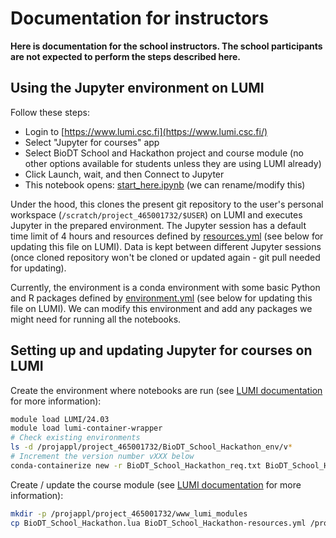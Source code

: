# Documentation for instructors

**Here is documentation for the school instructors. The school participants are not expected to perform the steps described here.**

## Using the Jupyter environment on LUMI

Follow these steps:

* Login to [https://www.lumi.csc.fi](https://www.lumi.csc.fi/)
* Select "Jupyter for courses" app
* Select BioDT School and Hackathon project and course module (no other options available for students unless they are using LUMI already)
* Click Launch, wait, and then Connect to Jupyter
* This notebook opens: [start_here.ipynb](../start_here.ipynb) (we can rename/modify this)

Under the hood, this clones the present git repository to the user's personal workspace (`/scratch/project_465001732/$USER`) on LUMI and executes Jupyter in the prepared environment.
The Jupyter session has a default time limit of 4 hours and resources defined by [resources.yml](BioDT_School_Hackathon-resources.yml) (see below for updating this file on LUMI).
Data is kept between different Jupyter sessions (once cloned repository won't be cloned or updated again - git pull needed for updating).

Currently, the environment is a conda environment with some basic Python and R packages defined by [environment.yml](BioDT_School_Hackathon_env.yml) (see below for updating this file on LUMI).
We can modify this environment and add any packages we might need for running all the notebooks.

## Setting up and updating Jupyter for courses on LUMI

Create the environment where notebooks are run (see [LUMI documentation](https://docs.lumi-supercomputer.eu/software/installing/container-wrapper/) for more information):

```bash
module load LUMI/24.03
module load lumi-container-wrapper
# Check existing environments
ls -d /projappl/project_465001732/BioDT_School_Hackathon_env/v*
# Increment the version number vXXX below
conda-containerize new -r BioDT_School_Hackathon_req.txt BioDT_School_Hackathon_env.yml --prefix /projappl/project_465001732/BioDT_School_Hackathon_env/vXXX
```

Create / update the course module (see [LUMI documentation](https://docs.lumi-supercomputer.eu/runjobs/webui/jupyter-for-courses/) for more information):

```bash
mkdir -p /projappl/project_465001732/www_lumi_modules
cp BioDT_School_Hackathon.lua BioDT_School_Hackathon-resources.yml /projappl/project_465001732/www_lumi_modules/
```
